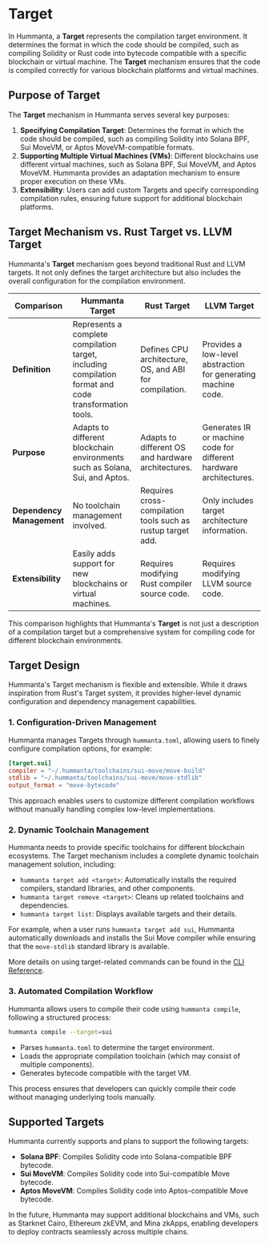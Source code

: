 # Target

In Hummanta, a **Target** represents the compilation target environment. It determines the format in which the code should be compiled, such as compiling Solidity or Rust code into bytecode compatible with a specific blockchain or virtual machine. The **Target** mechanism ensures that the code is compiled correctly for various blockchain platforms and virtual machines.

## Purpose of Target

The **Target** mechanism in Hummanta serves several key purposes:

1. **Specifying Compilation Target**: Determines the format in which the code should be compiled, such as compiling Solidity into Solana BPF, Sui MoveVM, or Aptos MoveVM-compatible formats.
2. **Supporting Multiple Virtual Machines (VMs)**: Different blockchains use different virtual machines, such as Solana BPF, Sui MoveVM, and Aptos MoveVM. Hummanta provides an adaptation mechanism to ensure proper execution on these VMs.
3. **Extensibility**: Users can add custom Targets and specify corresponding compilation rules, ensuring future support for additional blockchain platforms.

## Target Mechanism vs. Rust Target vs. LLVM Target

Hummanta's **Target** mechanism goes beyond traditional Rust and LLVM targets. It not only defines the target architecture but also includes the overall configuration for the compilation environment.

| Comparison      | Hummanta Target                             | Rust Target                                | LLVM Target                               |
|-----------------|---------------------------------------------|--------------------------------------------|-------------------------------------------|
| **Definition**  | Represents a complete compilation target, including compilation format and code transformation tools. | Defines CPU architecture, OS, and ABI for compilation. | Provides a low-level abstraction for generating machine code. |
| **Purpose**     | Adapts to different blockchain environments such as Solana, Sui, and Aptos. | Adapts to different OS and hardware architectures. | Generates IR or machine code for different hardware architectures. |
| **Dependency Management** | No toolchain management involved. | Requires cross-compilation tools such as rustup target add. | Only includes target architecture information. |
| **Extensibility** | Easily adds support for new blockchains or virtual machines. | Requires modifying Rust compiler source code. | Requires modifying LLVM source code. |

This comparison highlights that Hummanta's **Target** is not just a description of a compilation target but a comprehensive system for compiling code for different blockchain environments.

## Target Design

Hummanta's Target mechanism is flexible and extensible. While it draws inspiration from Rust's Target system, it provides higher-level dynamic configuration and dependency management capabilities.

### 1. Configuration-Driven Management

Hummanta manages Targets through `hummanta.toml`, allowing users to finely configure compilation options, for example:

```toml
[target.sui]
compiler = "~/.hummanta/toolchains/sui-move/move-build"
stdlib = "~/.hummanta/toolchains/sui-move/move-stdlib"
output_format = "move-bytecode"
```

This approach enables users to customize different compilation workflows without manually handling complex low-level implementations.

### 2. Dynamic Toolchain Management

Hummanta needs to provide specific toolchains for different blockchain ecosystems. The Target mechanism includes a complete dynamic toolchain management solution, including:

- `hummanta target add <target>`: Automatically installs the required compilers, standard libraries, and other components.
- `hummanta target remove <target>`: Cleans up related toolchains and dependencies.
- `hummanta target list`: Displays available targets and their details.

For example, when a user runs `hummanta target add sui`, Hummanta automatically downloads and installs the Sui Move compiler while ensuring that the `move-stdlib` standard library is available.

More details on using target-related commands can be found in the [CLI Reference](../references/cli.md#target).

### 3. Automated Compilation Workflow

Hummanta allows users to compile their code using `hummanta compile`, following a structured process:

```sh
hummanta compile --target=sui
```

- Parses `hummanta.toml` to determine the target environment.
- Loads the appropriate compilation toolchain (which may consist of multiple components).
- Generates bytecode compatible with the target VM.

This process ensures that developers can quickly compile their code without managing underlying tools manually.

## Supported Targets

Hummanta currently supports and plans to support the following targets:

- **Solana BPF**: Compiles Solidity code into Solana-compatible BPF bytecode.
- **Sui MoveVM**: Compiles Solidity code into Sui-compatible Move bytecode.
- **Aptos MoveVM**: Compiles Solidity code into Aptos-compatible Move bytecode.

In the future, Hummanta may support additional blockchains and VMs, such as Starknet Cairo, Ethereum zkEVM, and Mina zkApps, enabling developers to deploy contracts seamlessly across multiple chains.
